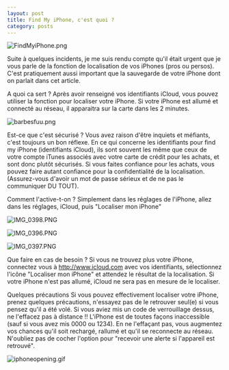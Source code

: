 ```yaml
---
layout: post
title: Find My iPhone, c'est quoi ?
category: posts
---
```


![FindMyiPhone.png](/images/FindMyiPhone.png)

Suite à quelques incidents, je me suis rendu compte qu'il était urgent que je vous parle de la fonction de localisation de vos iPhones (pros ou persos).
C'est pratiquement aussi important que la sauvegarde de votre iPhone  dont on parlait dans cet article.


A quoi ca sert ?
Après avoir renseigné vos identifiants iCloud, vous pouvez utiliser la fonction pour localiser votre iPhone. Si votre iPhone est allumé et connecté au réseau, il apparaitra sur la carte dans les 2 minutes.


![barbesfuu.png](/images/barbesfuu.png)

Est-ce que c'est sécurisé ?
Vous avez raison d'être inquiets et méfiants, c'est toujours un bon réflexe. En ce qui concerne les identifiants pour find my iPhone (identifiants iCloud), ils sont souvent les même que ceux de votre compte iTunes associés avec votre carte de crédit pour les achats, et sont donc plutôt sécurisés. Si vous faites confiance pour les achats, vous pouvez faire autant confiance pour la confidentialité de la localisation. 
(Assurez-vous d'avoir un mot de passe sérieux et de ne pas le communiquer DU TOUT).


Comment l'active-t-on ?
Simplement dans les réglages de l'iPhone, allez dans les réglages, iCloud, puis "Localiser mon iPhone" 

![IMG_0398.PNG](/images/IMG_0398.PNG)


![IMG_0396.PNG](/images/IMG_0396.PNG)


![IMG_0397.PNG](/images/IMG_0397.PNG)



Que faire en cas de besoin ?
Si vous ne trouvez plus votre iPhone, connectez vous à http://www.icloud.com avec vos identifiants, sélectionnez l'icône "Localiser mon iPhone" et attendez le résultat de la localisation.
Si votre iPhone n'est pas allumé, iCloud ne sera pas en mesure de le localiser.

Quelques précautions
Si vous pouvez effectivement localiser votre iPhone, prenez quelques précautions, n'essayez pas de le retrouver seul(e) si vous pensez qu'il a été volé.
Si vous aviez mis un code de verrouillage dessus, ne l'effacez pas à distance !! L'iPhone est de toutes façons inaccessible (sauf si vous avez mis 0000 ou 1234). En ne l'effaçant pas, vous augmentez vos chances qu'il soit rechargé, rallumé et qu'il se reconnecte au réseau.
N'oubliez pas de cocher l'option pour "recevoir une alerte si l'appareil est retrouvé".

![iphoneopening.gif](/images/iphoneopening.gif)
